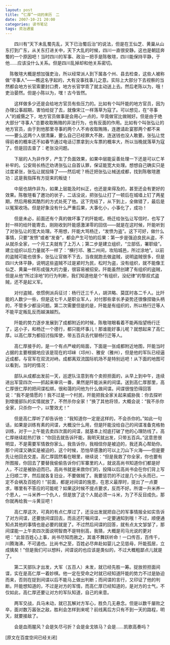 ```yaml
---
layout: post
title: “仁厚”一词的来历　二
date: 2007-10-21 20:00
categories: 读书笔记
tags: 资治通鉴
---
```


　　四川有“天下未乱蜀先乱，天下已治蜀后治”的说法，但是在王仙芝、黄巢从山东打到广东，从关东打进关中，天下大乱的时候，四川一直很安静。这也是朝廷奔蜀的一个原因吧！当时四川的军事、政治一把手是陈敬瑄，四川能保持平静，于他……应该没什么关系。但是四川乱掉却和他关系密切。

<!-- more -->

　陈敬瑄大概是想加强吏治，所以经常派人到下属各个州、县去检查，这些人被称做“寻事人”——瞧这名字起的，大有没事找事儿之意。实际上大部分下去视察的当然都会地方长官索要封口费，地方长官学乖了就主动送上去。然后老陈以为，哦！吏治晏然。但是小陈以为，嘿！古今皆然。

　　这样做多少还是会给地方官员有些压力的。比如有个叫阡能的地方官员，因为办理公事超期，害怕给捉了去，就像宋江一样落草为寇了。可以想见，在“寻事人”的威慑之下，地方官员做事是会用心一点的，毕竟做官比做贼好。但是由于绝大部分“寻事人”总要收取贿赂的非法行为，也有反面的作用。比如有个叫张弘让的地方官员，由于到他那里寻事的两个人不肯收取贿赂，连邀请赴宴那两个都不来——要么这两个人很清廉，要么自己已经罪大不赦，连送钱也没人敢要。张弘让觉得前者的概率还不如春节通过电话订票拿到火车票的概率大，所以当晚就落草为寇了。但是回去查了：老张没问题。

　　下层的人为非作歹，产生了负面效果，如果中层能妥善处理一下还是可以亡羊补牢的。公安局长杨迁劝诱张弘让自首认罪，保证能宽大处理。想想自己确实只是过度紧张，张弘让就投降了——然后呢？杨迁把张弘让械送成都，找到陈敬瑄邀功：这是我指挥有方捉来的叛徒！

　　中层也胡作非为，如果上层能及时纠正，也还是来得及的，甚至还会有更好的效果。陈敬瑄看了邀功的状子，二话没说，把张弘让打了一顿后在城墙上钉了两星期，然后用极其酷烈的方式处死了他。这下完结了，从下到上，全做错了，最后是以冤案收场。但是好象没有什么严重后果，大事化小，小事化了，成功！

　　但是未必，前面还有个真的做坏事了的阡能呢。杨迁给张弘让写信时，也写了封一样的给阡能寄去，刚刚收到阡能感激涕零的回信——就是在这时候，阡能听到了对张弘让的宽大处理。不用想，阡能大骂杨迁，“发愤为盗”。这下可好，做什么事情，只要“发愤”或者“发奋”，都会产生可怕的后果：第一步是强迫良民从盗，不从就杀全家，一个月工夫就有了上万人；第二步是建立组织，“立部伍，署职级”。建立组织以后力量就不一样了：“横行邛、雅二州间，攻陷城邑，所过涂地”。以前的盗贼可能也很多，张弘让官做不下去，当夜就跑去做盗贼，说明盗贼很多，但是四川大体平静，说明这些盗贼不过是紧时为民，松时为盗，没有组织，就不能像王仙芝、黄巢一样形成强大的力量，很容易被招安。阡能虽然创建了有组织的盗贼，但是从他“所过涂地”的行为判断，我们知道他是个“有组织，没纪律”的黎叔式盗贼，还不是起义军。

　　对付盗贼，依惯例派兵征讨：杨行迁三千人，胡洪略、莫匡时各二千人。比阡能的人数少一些，但是这七千人是职业军人，对付那些拿长矛姿势还很像捏锄头柄的，不管多少都没问题。第二次需要但是的是，阡能是有组织的，所以杨行迁等人不能平定叛乱反而越演越烈。

　　阡能的势力逐步发展到了成都附近的时候，陈敬瑄眼看着不能再指望杨行迁了，这小子，和杨迁一个德行，都只能坏事儿！那谁能好事儿呢？就想起来了高仁厚。以高仁厚为都招讨指挥使，带五百兵去代替杨行迁等人。

　　高仁厚接手的，是一个有点严峻的局面，下面是一张成都附近地图，阡能当时占据的主要根据地应该是现在的邛崃（邛州）、雅安（雅州），但是他的军队已经逼近成都，与官军在双流对峙。成都离双流国际机场不是特别远吧！从下面的地图可以看到，当时的情况：

　　部队从成都出发前一天，巡逻队注意到有个卖担担面的，从早上到中午，连续进出军营四次——抓起来审讯一番，果然是阡能派来的间谍。送到高仁厚那里，高仁厚很仁厚的把间谍松绑，很和蔼的问他为什么做间谍。间谍很惶恐得回答说：“我不是情愿的！我不过是一个村民，阡能把我全家关起来威胁我：你去探听到增援部队的实情就放了，不然杀你全家！”换了其他将领，大概会说：“我不杀你全家，只杀你一个，以警效尤！”

　　但是高仁厚听了却告诉他：“我知道你一定是这样的，不会杀你的。”如此一句话，如果是训练有素的间谍，大概没什么用，但是阡能没给自己的间谍准备克格勃训练，对于一上午能去卖四次面的间谍，就基本上彻底打破了他的心理防线了。高仁厚继续趁热打铁：“你回去就告诉阡能，我明天就出发，只带五百兵。”这意思很明显，不是需要军情救你家么，我告诉你，我相信你是被迫的，我还真心帮助你。那个间谍又确实是被迫的，这个时候，恐怕早感激的可以上刀山下火海——但是要先让他回去交差。高仁厚固然看在眼里，继续说：“但是我救了你全家，你也要有所图报，你回去了要替我偷偷告诉你们军寨里的人，就说高尚书知道你们都是好人，不过是被胁迫而已。高尚书就是来救你们的，投降以后高尚书会在你们背上写上归顺二字，然后就各复旧业，不要做贼了。我要惩罚的不过是几个头头而已，一定不会祸及百姓的！”前面，都是对间谍的施恩，在恩义最厚时，提出了一点要求，哪里有不答应的可能呢？如果这时候不提点要求，反而不好。所谓一升米养一个恩人，一斗米养一个仇人，但是放了这个人就必须一斗米，为了不反目成仇，那你就再给我一斗黄豆吧！

　　高仁厚这次，可真的有点仁厚过了，还没出发就把自己的军事情报全如实告诉了对方间谍，还要放间谍回去，而且还叮嘱间谍，一定要通知到哦！不过，顺便通知点其他的事情也是必要的就是了。不过然后间谍的回答，就有点太文邹邹了，那间谍能一上午卖四次面说明智商不是特别高，我猜，大概是司马光说的更对吧：“此皆百姓心上事，尚书尽知而赦之，其谁不舞跃听命！一口传百，百传千，川腾海沸，不可遏也。比尚书之至，百姓必尽奔赴如婴儿之见慈母，阡能孤居，立成擒矣！”但是我们可以想料，间谍说的也应该是类似的，不过大概粗鄙点儿就是了。

　　第二天部队才出发，大军（五百人）未发，就已经先胜一筹。捉放担担面间谍，实在是高仁厚一着妙棋。他一定在受命之时就已经知道阡能的势力不过是胁迫而来，否则在捉到间谍以后不能马上做出判断；而间谍的言行，又印证了他的判断。阡能想知道的，不过是对方的军情，而高仁厚已经知道的，是对方的士气，不仅如此，高仁厚还要让对方的军队知道，自己的来意。

　　两军交战，兵马未动，就已瓦解对方军心，胜负几无悬念。但是以数千屡败之卒，面对数万嚣张之敌，胜利会怎样到来呢？前线离后方只有不到一天的路程，明天，就要接敌了。

　　会是血雨腥风？会是矢尽弓折？会是金戈铁马？会是……凯歌高奏吗？

[原文在百度空间已经关闭]

